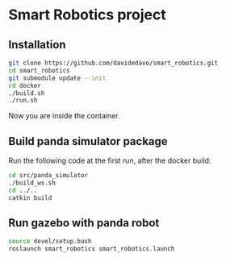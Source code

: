 # Smart Robotics project

## Installation
```bash
git clone https://github.com/davidedavo/smart_robotics.git
cd smart_robotics
git submodule update --init
cd docker
./build.sh
./run.sh
```

Now you are inside the container.

## Build panda simulator package
Run the following code at the first run, after the docker build:
```bash
cd src/panda_simulator
./build_ws.sh
cd ../..
catkin build
```

## Run gazebo with panda robot
```bash
source devel/setup.bash
roslaunch smart_robotics smart_robotics.launch
```
